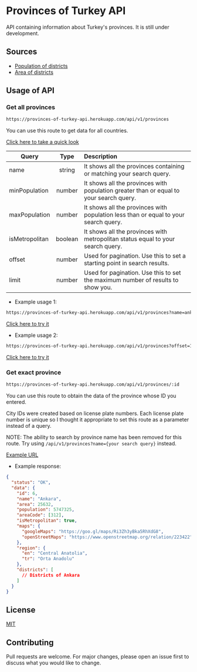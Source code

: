 # Provinces of Turkey API

API containing information about Turkey's provinces. It is still under development.

## Sources

- [Population of districts](https://biruni.tuik.gov.tr/medas)
- [Area of districts](https://web.archive.org/web/20190416051733/https://www.harita.gov.tr/images/urun/il_ilce_alanlari.pdf)

## Usage of API

### Get all provinces

```bash
https://provinces-of-turkey-api.herokuapp.com/api/v1/provinces
```

You can use this route to get data for all countries.

[Click here to take a quick look](https://provinces-of-turkey-api.herokuapp.com/api/v1/provinces)

| Query          |  Type   | Description                                                                            |
| -------------- | :-----: | :------------------------------------------------------------------------------------- |
| name           | string  | It shows all the provinces containing or matching your search query.                   |
| minPopulation  | number  | It shows all the provinces with population greater than or equal to your search query. |
| maxPopulation  | number  | It shows all the provinces with population less than or equal to your search query.    |
| isMetropolitan | boolean | It shows all the provinces with metropolitan status equal to your search query.        |
| offset         | number  | Used for pagination. Use this to set a starting point in search results.               |
| limit          | number  | Used for pagination. Use this to set the maximum number of results to show you.        |

- Example usage 1:

```bash
https://provinces-of-turkey-api.herokuapp.com/api/v1/provinces?name=ankara
```

[Click here to try it](https://provinces-of-turkey-api.herokuapp.com/api/v1/provinces?name=ankara)

- Example usage 2:

```bash
https://provinces-of-turkey-api.herokuapp.com/api/v1/provinces?offset=10&limit=10
```

[Click here to try it](https://provinces-of-turkey-api.herokuapp.com/api/v1/provinces?offset=10&limit=10)

### Get exact province

```bash
https://provinces-of-turkey-api.herokuapp.com/api/v1/provinces/:id
```

You can use this route to obtain the data of the province whose ID you entered.

City IDs were created based on license plate numbers. Each license plate number is unique so I thought it appropriate to set this route as a parameter instead of a query.

NOTE: The ability to search by province name has been removed for this route. Try using `/api/v1/provinces?name={your search query}` instead.

[Example URL](https://provinces-of-turkey-api.herokuapp.com/api/v1/provinces/6)

- Example response:

```json
{
  "status": "OK",
  "data": {
    "id": 6,
    "name": "Ankara",
    "area": 25632,
    "population": 5747325,
    "areaCode": [312],
    "isMetropolitan": true,
    "maps": {
      "googleMaps": "https://goo.gl/maps/Ri3Zh3yBka5RhXdG8",
      "openStreetMaps": "https://www.openstreetmap.org/relation/223422"
    },
    "region": {
      "en": "Central Anatolia",
      "tr": "Orta Anadolu"
    },
    "districts": [
      // Districts of Ankara
    ]
  }
}
```

## License

[MIT](https://choosealicense.com/licenses/mit/)

## Contributing

Pull requests are welcome. For major changes, please open an issue first to discuss what you would like to change.
